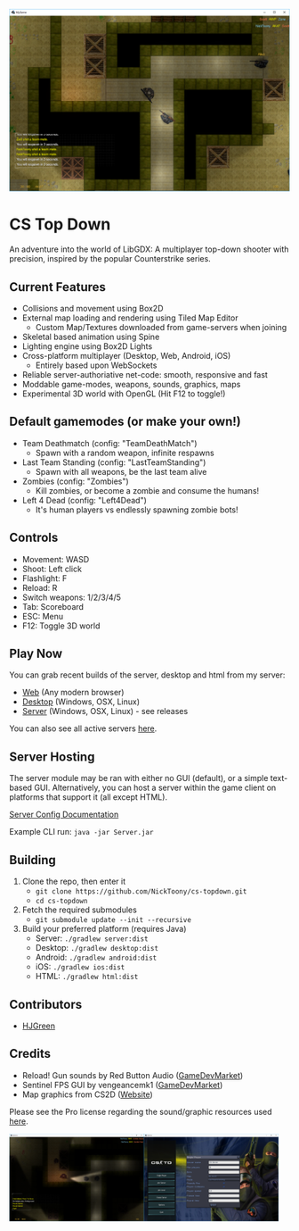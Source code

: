 ![](https://github.com/NickToony/cs-topdown/blob/master/screenshots/screenshot4.png)

CS Top Down
=====================
An adventure into the world of LibGDX: A multiplayer top-down shooter with precision, inspired by the popular Counterstrike series.

## Current Features
- Collisions and movement using Box2D
- External map loading and rendering using Tiled Map Editor
    - Custom Map/Textures downloaded from game-servers when joining
- Skeletal based animation using Spine
- Lighting engine using Box2D Lights
- Cross-platform multiplayer (Desktop, Web, Android, iOS)
    - Entirely based upon WebSockets
- Reliable server-authoriative net-code: smooth, responsive and fast
- Moddable game-modes, weapons, sounds, graphics, maps
- Experimental 3D world with OpenGL (Hit F12 to toggle!)

## Default gamemodes (or make your own!)
- Team Deathmatch (config: "TeamDeathMatch")
    - Spawn with a random weapon, infinite respawns
- Last Team Standing (config: "LastTeamStanding")
    - Spawn with all weapons, be the last team alive
- Zombies (config: "Zombies")
    - Kill zombies, or become a zombie and consume the humans!
- Left 4 Dead (config: "Left4Dead")
    - It's human players vs endlessly spawning zombie bots!

## Controls
- Movement: WASD
- Shoot: Left click
- Flashlight: F
- Reload: R
- Switch weapons: 1/2/3/4/5
- Tab: Scoreboard
- ESC: Menu
- F12: Toggle 3D world

## Play Now
You can grab recent builds of the server, desktop and html from my server:
- [Web](https://cs-topdown.firebaseapp.com/) (Any modern browser)
- [Desktop](https://github.com/NickToony/cs-topdown/releases) (Windows, OSX, Linux)
- [Server](https://github.com/NickToony/cs-topdown/releases) (Windows, OSX, Linux) - see releases

You can also see all active servers [here](http://gameservers.nick-hope.co.uk/game/view/1).

## Server Hosting
The server module may be ran with either no GUI (default), or a simple text-based GUI. Alternatively, you can host a server within the game client on platforms that support it (all except HTML).

[Server Config Documentation](SERVERCONFIG.md)

Example CLI run: `java -jar Server.jar`

## Building
1. Clone the repo, then enter it
	- `git clone https://github.com/NickToony/cs-topdown.git`
	- `cd cs-topdown`
2. Fetch the required submodules
	- `git submodule update --init --recursive`
3. Build your preferred platform (requires Java)
	- Server: `./gradlew server:dist`
	- Desktop: `./gradlew desktop:dist`
	- Android: `./gradlew android:dist`
	- iOS: `./gradlew ios:dist`
	- HTML: `./gradlew html:dist`

## Contributors

- [HJGreen](https://github.com/HJGreen)


## Credits

- Reload! Gun sounds by Red Button Audio ([GameDevMarket](https://www.gamedevmarket.net/asset/reload-970/))
- Sentinel FPS GUI by vengeancemk1 ([GameDevMarket](https://www.gamedevmarket.net/asset/sentinel-fps-gui-4387/))
- Map graphics from CS2D ([Website](http://www.cs2d.com/))

Please see the Pro license regarding the sound/graphic resources used [here](https://www.gamedevmarket.net/terms-conditions/#pro-licence).

<img src="https://github.com/NickToony/cs-topdown/blob/master/screenshots/screenshot5.png" width="48%"><img src="https://github.com/NickToony/cs-topdown/blob/master/screenshots/screenshot6.png" width="48%">
